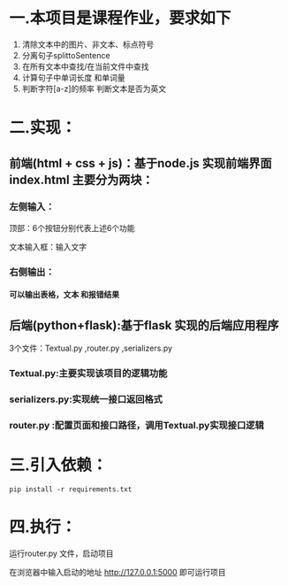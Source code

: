 
# 一.本项目是课程作业，要求如下
1. 清除文本中的图片、非文本、标点符号
2. 分离句子splittoSentence
3. 在所有文本中查找/在当前文件中查找
4. 计算句子中单词长度 和单词量
5. 判断字符[a-z]的频率
   判断文本是否为英文
	
# 二.实现：
## 前端(html + css + js)：基于node.js 实现前端界面index.html  主要分为两块：
### 左侧输入：
 顶部：6个按钮分别代表上述6个功能

 文本输入框：输入文字
### 右侧输出：
#### 可以输出表格，文本 和报错结果
## 后端(python+flask):基于flask 实现的后端应用程序
3个文件：Textual.py ,router.py ,serializers.py
### Textual.py:主要实现该项目的逻辑功能
### serializers.py:实现统一接口返回格式
### router.py :配置页面和接口路径，调用Textual.py实现接口逻辑

# 三.引入依赖：
	pip install -r requirements.txt
# 四.执行：
运行router.py 文件，启动项目

在浏览器中输入启动的地址 http://127.0.0.1:5000 即可运行项目

